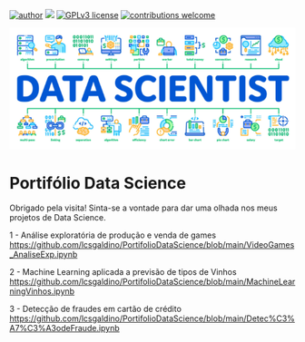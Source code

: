 [![author](https://img.shields.io/badge/author-lcsgaldino-red.svg)](https://www.linkedin.com/in/lucas-galdino-b62694131/) [![](https://img.shields.io/badge/python-3.7+-blue.svg)](https://www.python.org/downloads/release/python-365/) [![GPLv3 license](https://img.shields.io/badge/License-GPLv3-blue.svg)](http://perso.crans.org/besson/LICENSE.html) [![contributions welcome](https://img.shields.io/badge/contributions-welcome-brightgreen.svg?style=flat)](https://github.com/lcsgaldino/PortifolioDataScience)

  <img src="https://github.com/lcsgaldino/assets/blob/main/datascience.PNG" >

# Portifólio Data Science

Obrigado pela visita! Sinta-se a vontade para dar uma olhada nos meus projetos de Data Science.


1 - Análise exploratória de produção e venda de games
https://github.com/lcsgaldino/PortifolioDataScience/blob/main/VideoGames_AnaliseExp.ipynb

2 - Machine Learning aplicada a previsão de tipos de Vinhos
https://github.com/lcsgaldino/PortifolioDataScience/blob/main/MachineLearningVinhos.ipynb

3 - Detecção de fraudes em cartão de crédito
https://github.com/lcsgaldino/PortifolioDataScience/blob/main/Detec%C3%A7%C3%A3odeFraude.ipynb
